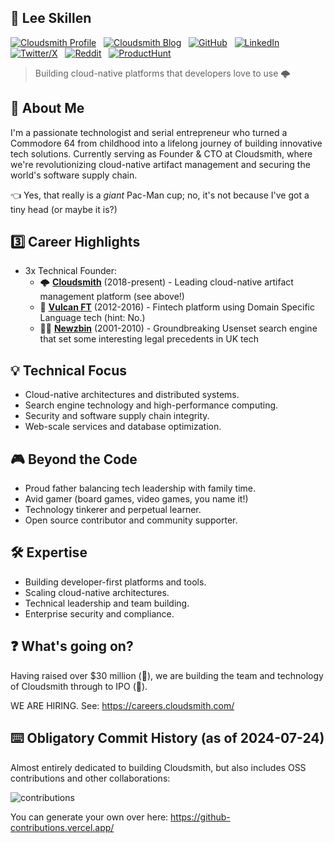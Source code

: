 ## :metal: Lee Skillen

[![Cloudsmith Profile](https://img.shields.io/badge/Profile-b5165b?style=for-the-badge&logo=cloudsmith&logoColor=white
)](https://careers.cloudsmith.com/people/2769225-lee-skillen) &nbsp; [![Cloudsmith Blog](https://img.shields.io/badge/Blog-2A6FE1?style=for-the-badge&logo=cloudsmith&logoColor=white)](https://cloudsmith.com/blog/author/lee) &nbsp; [![GitHub](https://img.shields.io/badge/GitHub-100000?style=for-the-badge&logo=github&logoColor=white)](https://github.com/lskillen) &nbsp; [![LinkedIn](https://img.shields.io/badge/LinkedIn-0077B5?style=for-the-badge&logo=linkedin&logoColor=white)](https://linkedin.com/in/lskillen) &nbsp; [![Twitter/X](https://img.shields.io/badge/Twitter\/X-000000?style=for-the-badge&logo=x&logoColor=white)](https://twitter.com/lskillen) &nbsp; [![Reddit](https://img.shields.io/badge/Reddit-FF4500?style=for-the-badge&logo=reddit&logoColor=white)](https://www.reddit.com/user/lskillen/) &nbsp; [![ProductHunt](https://img.shields.io/badge/producthunt-DA552F?style=for-the-badge&logo=producthunt&logoColor=white)](https://www.producthunt.com/@lskillen) 

> Building cloud-native platforms that developers love to use 🌩️

## 👋 About Me

I'm a passionate technologist and serial entrepreneur who turned a Commodore 64 from childhood into a lifelong journey of building innovative tech solutions. Currently serving as Founder & CTO at Cloudsmith, where we're revolutionizing cloud-native artifact management and securing the world's software supply chain.

👈 Yes, that really is a *giant* Pac-Man cup; no, it's not because I've got a tiny head (or maybe it is?)

## 3️⃣ Career Highlights

- 3x Technical Founder:
  - 🌩️ [**Cloudsmith**](https://cloudsmith.com)  (2018-present) - Leading cloud-native artifact management platform (see above!)
  - 💸 [**Vulcan FT**](https://github.com/vulcanft) (2012-2016) - Fintech platform using Domain Specific Language tech (hint: No.)
  - 🏴‍☠️ [**Newzbin**](https://en.wikipedia.org/wiki/Newzbin) (2001-2010) - Groundbreaking Usenset search engine that set some interesting legal precedents in UK tech
  
## 💡 Technical Focus

- Cloud-native architectures and distributed systems.
- Search engine technology and high-performance computing.
- Security and software supply chain integrity.
- Web-scale services and database optimization.

## 🎮 Beyond the Code

- Proud father balancing tech leadership with family time.
- Avid gamer (board games, video games, you name it!)
- Technology tinkerer and perpetual learner.
- Open source contributor and community supporter.

## 🛠️ Expertise

- Building developer-first platforms and tools.
- Scaling cloud-native architectures.
- Technical leadership and team building.
- Enterprise security and compliance.

## ❓ What's going on?

Having raised over $30 million (🤑), we are building the team and technology of Cloudsmith through to IPO (🚀).

WE ARE HIRING. See: https://careers.cloudsmith.com/

## ⌨️ Obligatory Commit History (as of 2024-07-24)

Almost entirely dedicated to building Cloudsmith, but also includes OSS contributions and other collaborations:

![contributions](https://github.com/user-attachments/assets/decd7c70-4c00-4d1a-931e-fb0269f05a51)

You can generate your own over here:
https://github-contributions.vercel.app/

<!--
**lskillen/lskillen** is a ✨ _special_ ✨ repository because its `README.md` (this file) appears on your GitHub profile.

Here are some ideas to get you started:

- 🔭 I'm currently working on ...
- 🌱 I'm currently learning ...
- 👯 I'm looking to collaborate on ...
- 🤔 I'm looking for help with ...
- 💬 Ask me about ...
- 📫 How to reach me: ...
- 😄 Pronouns: ...
- ⚡ Fun fact: ...
-->
